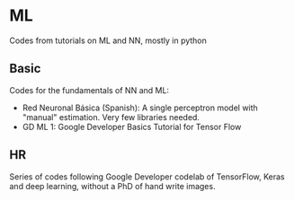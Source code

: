 # ML
Codes from tutorials on ML and NN, mostly in python

## Basic

Codes for the fundamentals of NN and ML:

* Red Neuronal Básica (Spanish): A single perceptron model with "manual" estimation. Very few libraries needed.
* GD ML 1: Google Developer Basics Tutorial for Tensor Flow

## HR

Series of codes following Google Developer codelab of TensorFlow, Keras and deep learning, without a PhD of hand write images.
